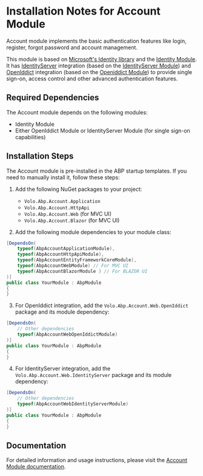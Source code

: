 # Installation Notes for Account Module

Account module implements the basic authentication features like login, register, forgot password and account management.

This module is based on [Microsoft's Identity library](https://docs.microsoft.com/en-us/aspnet/core/security/authentication/identity?view=aspnetcore-6.0&tabs=visual-studio) and the [Identity Module](https://docs.abp.io/en/abp/latest/modules/identity). It has [IdentityServer](https://docs.abp.io/en/abp/latest/modules/identity-server) integration (based on the [IdentityServer Module](https://docs.abp.io/en/abp/latest/modules/identity-server)) and [OpenIddict](https://github.com/openiddict) integration (based on the [Openiddict Module](https://docs.abp.io/en/abp/latest/modules/openiddict)) to provide single sign-on, access control and other advanced authentication features.

## Required Dependencies

The Account module depends on the following modules:
- Identity Module
- Either OpenIddict Module or IdentityServer Module (for single sign-on capabilities)

## Installation Steps

The Account module is pre-installed in the ABP startup templates. If you need to manually install it, follow these steps:

1. Add the following NuGet packages to your project:
   - `Volo.Abp.Account.Application`
   - `Volo.Abp.Account.HttpApi`
   - `Volo.Abp.Account.Web` (for MVC UI)
   - `Volo.Abp.Account.Blazor` (for MVC UI)

2. Add the following module dependencies to your module class:

```csharp
[DependsOn(
    typeof(AbpAccountApplicationModule),
    typeof(AbpAccountHttpApiModule),
    typeof(AbpAccountEntityFrameworkCoreModule),
    typeof(AbpAccountWebModule) // For MVC UI
    typeof(AbpAccountBlazorModule ) // For BLAZOR UI
)]
public class YourModule : AbpModule
{
}
```

3. For OpenIddict integration, add the `Volo.Abp.Account.Web.OpenIddict` package and its module dependency:

```csharp
[DependsOn(
    // Other dependencies
    typeof(AbpAccountWebOpenIddictModule)
)]
public class YourModule : AbpModule
{
}
```

4. For IdentityServer integration, add the `Volo.Abp.Account.Web.IdentityServer` package and its module dependency:

```csharp
[DependsOn(
    // Other dependencies
    typeof(AbpAccountWebIdentityServerModule)
)]
public class YourModule : AbpModule
{
}
```

## Documentation

For detailed information and usage instructions, please visit the [Account Module documentation](https://abp.io/docs/latest/Modules/Account). 